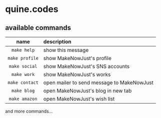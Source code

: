 # quine.codes

## available commands

| name            | description                                |
|:---------------:|:-------------------------------------------|
| `make help`     | show this message                          |
| `make profile`  | show MakeNowJust's profile                 |
| `make social`   | show MakeNowJust's SNS accounts            |
| `make work`     | show MakeNowJust's works                   |
| `make contact`  | open mailer to send message to MakeNowJust |
| `make blog`     | open MakeNowJust's blog in new tab         |
| `make amazon`   | open MakeNowJust's wish list               |

and more commands...
